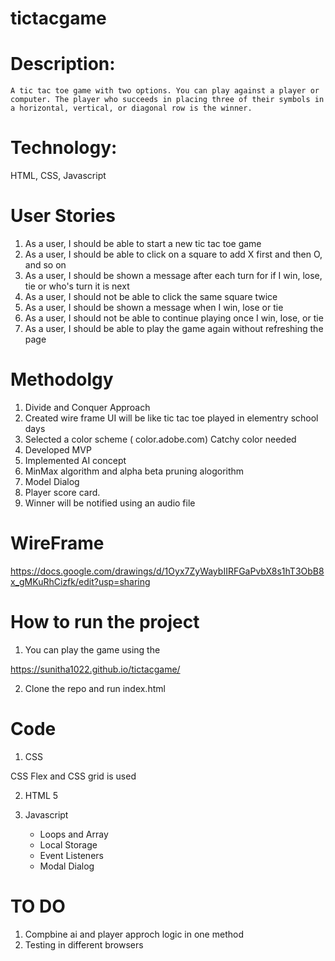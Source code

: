 # tictacgame
# Description:
    A tic tac toe game with two options. You can play against a player or computer. The player who succeeds in placing three of their symbols in a horizontal, vertical, or diagonal row is the winner.


# Technology:

HTML, CSS, Javascript

# User Stories
1. As a user, I should be able to start a new tic tac toe game
2. As a user, I should be able to click on a square to add  X first  and then O, and so on
3. As a user, I should be shown a message after each turn for if I win, lose, tie or who's turn it is next
4. As a user, I should not be able to click the same square twice
5. As a user, I should be shown a message when I win, lose or tie
6. As a user, I should not be able to continue playing once I win, lose, or tie
7. As a user, I should be able to play the game again without refreshing the page

#  Methodolgy
1. Divide and Conquer Approach
2. Created wire frame 
   UI will be like tic tac toe played in elementry school days
3. Selected a color scheme ( color.adobe.com)
   Catchy color needed 
4. Developed MVP
5. Implemented AI concept
5. MinMax algorithm and alpha beta pruning alogorithm
6. Model Dialog
7. Player score card.
8. Winner will be notified using an audio file

# WireFrame
https://docs.google.com/drawings/d/1Oyx7ZyWaybIIRFGaPvbX8s1hT3ObB8x_gMKuRhCizfk/edit?usp=sharing


# How to run the project
 1. You can play the game using the

 https://sunitha1022.github.io/tictacgame/

 2. Clone the repo and run index.html

# Code 

1. CSS

CSS Flex and CSS grid is used

2. HTML 5

3. Javascript

   * Loops and Array
   * Local Storage
   * Event Listeners
   * Modal Dialog


# TO DO

1. Compbine ai and player approch logic in one method
2. Testing in different browsers




